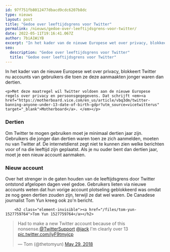 ```yaml
---
id: 97f751fb8012477dbacd9cdc6207b8dc
type: nieuws
layout: post
title: "Gedoe over leeftijdsgrens voor Twitter"
permalink: /nieuws/gedoe-over-leeftijdsgrens-voor-twitter/
date: 2022-05-11T19:16:41.067Z
author: 7biA1WiYB
excerpt: "In het kader van de nieuwe Europese wet over privacy, blokkeert Twitter nu accounts van gebruikers die toen ze deze aanmaakten jonger waren dan dertien.  "
seo:
  description: "Gedoe over leeftijdsgrens voor Twitter"
  title: "Gedoe over leeftijdsgrens voor Twitter"
---
```

In het kader van de nieuwe Europese wet over privacy, blokkeert Twitter nu accounts van gebruikers die toen ze deze aanmaakten jonger waren dan dertien.  

    <p>Met deze maatregel wil Twitter voldoen aan de nieuwe Europese regels over privacy en persoonsgegegevens. Dat schrijft <em><a href="https://motherboard.vice.com/en_us/article/vbq3dm/twitter-banning-anyone-under-13-date-of-birth-gdpr?utm_source=vicetwitterus" target="_blank">Motherboard</a>. </em></p>
<h3>Dertien</h3>
<p>Om Twitter te mogen gebruiken moet je minimaal dertien jaar zijn. Gebruikers die jonger dan dertien waren toen ze zich aanmelden, moeten nu van Twitter af. De internetdienst zegt niet te kunnen zien welke berichten voor of na die leeftijd zijn geplaatst. Als je nu ouder bent dan dertien jaar, moet je een nieuw account aanmaken.</p>
<h3>Nieuw account</h3>
<p>Over het strenger in de gaten houden van de leeftijdsgrens door Twitter ontstond afgelopen dagen veel gedoe. Gebruikers lieten via nieuwe accounts weten dat hun vorige account plotseling geblokkeerd was omdat ze nog geen dertien zouden zijn, terwijl ze dat wel waren. De Canadese journalist Tom Yun kreeg ook zo'n bericht. <div class="media media-element-container media-default"><div id="file-533564" class="file file-document file-text-oembed">

        <h2 class="element-invisible"><a href="/files/tom-yun-1527759764">Tom Yun 1527759764</a></h2>
    
  
  <div class="content">
    
<blockquote class="twitter-tweet" data-width="550"><p lang="en" dir="ltr">Had to make a new Twitter account because of this nonsense.<a href="https://twitter.com/TwitterSupport?ref_src=twsrc%5Etfw">@TwitterSupport</a> <a href="https://twitter.com/jack?ref_src=twsrc%5Etfw">@jack</a> I&#39;m clearly over 13 <a href="https://t.co/jyF9tmyjcp">pic.twitter.com/jyF9tmyjcp</a></p>&mdash; Tom (@thetomyun) <a href="https://twitter.com/thetomyun/status/1001463339321507840?ref_src=twsrc%5Etfw">May 29, 2018</a></blockquote>
<script async="" src="https://platform.twitter.com/widgets.js" charset="utf-8"></script>
  </div>

  
</div>
</div>  
